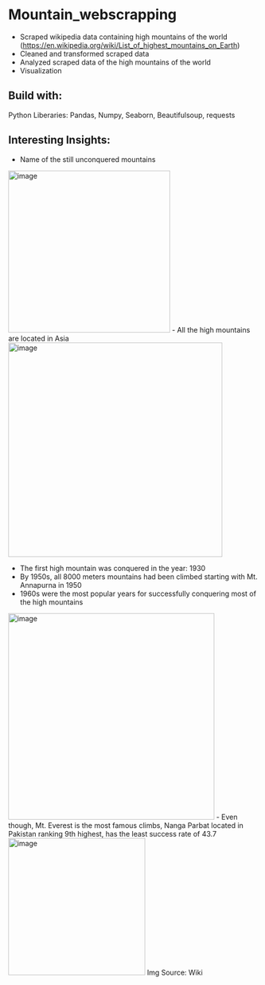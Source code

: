# Mountain_webscrapping
- Scraped wikipedia data containing high mountains of the world (https://en.wikipedia.org/wiki/List_of_highest_mountains_on_Earth)
- Cleaned and transformed scraped data 
- Analyzed scraped data of the high mountains of the world
- Visualization
## Build with:
Python Liberaries: Pandas, Numpy, Seaborn, Beautifulsoup, requests

## Interesting Insights:
- Name of the still unconquered mountains
<img width="325" alt="image" src="https://user-images.githubusercontent.com/89811897/218615210-1343fb3e-7940-403b-9e1e-698489f547ea.png">
- All the high mountains are located in Asia

<img width="430" alt="image" src="https://user-images.githubusercontent.com/89811897/222998868-d42fa6d8-5ec9-4bf9-951e-2ea9d1240f9d.png">

- The first high mountain was conquered in the year: 1930
- By 1950s, all 8000 meters mountains had been climbed starting with Mt. Annapurna in 1950
- 1960s were the most popular years for successfully conquering most of the high mountains
<img width="414" alt="image" src="https://user-images.githubusercontent.com/89811897/218616108-9b553e69-3697-4fe4-adc0-f07c1d5957cb.png">
- Even though, Mt. Everest is the most famous climbs, Nanga Parbat located in Pakistan ranking 9th highest, has the least success rate of 43.7
<img width="275" alt="image" src="https://user-images.githubusercontent.com/89811897/222999628-5ae70c72-6e03-4301-b75b-e2508c5709ba.png">
Img Source: Wiki
